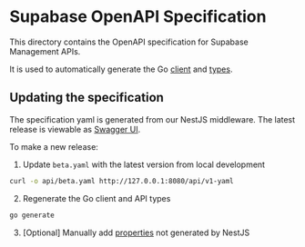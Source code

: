 # Supabase OpenAPI Specification

This directory contains the OpenAPI specification for Supabase Management APIs.

It is used to automatically generate the Go [client](pkg/api/client.gen.go) and [types](pkg/api/types.gen.go).

## Updating the specification

The specification yaml is generated from our NestJS middleware. The latest release is viewable as [Swagger UI](https://api.supabase.com/api/v1).

To make a new release:

1. Update `beta.yaml` with the latest version from local development

```bash
curl -o api/beta.yaml http://127.0.0.1:8080/api/v1-yaml
```

2. Regenerate the Go client and API types

```bash
go generate
```

3. [Optional] Manually add [properties](https://swagger.io/docs/specification/basic-structure/) not generated by NestJS
